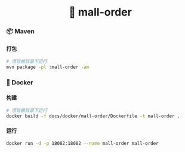 <h1 align="center">🏪 mall-order</h1>

### 📦 Maven

#### 打包

```bash
# 项目根目录下运行
mvn package -pl :mall-order -am
```

### 🐳 Docker

#### 构建

```bash
# 项目根目录下运行
docker build -f docs/docker/mall-order/Dockerfile -t mall-order .
```

#### 运行

```bash
docker run -d -p 18082:18082 --name mall-order mall-order
```
